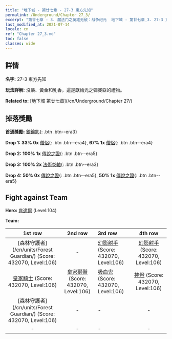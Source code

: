 ```yaml
---
title: "地下城 - 第廿七章 - 27-3 東方先知"
permalink: /Underground/Chapter 27_3/
excerpt: "第廿七章 - 3. 魔法门之英雄无敌：战争纪元  地下城 - 第廿七章_3. 27-3 東方先知"
last_modified_at: 2021-07-14
locale: cn
ref: "Chapter 27_3.md"
toc: false
classes: wide
---
```


## 詳情

 **名字:** 27-3 東方先知

 **玩法詳解:**       沒藥、黃金和乳香，這是獻給光之彌賽亞的禮物。

 **Related to:** [地下城 第廿七章](/cn/Underground/Chapter 27/)

## 掉落獎勵

 **首通獎勵:** [銀鑰匙](/cn/Items/con_693/){: .btn .btn--era3}

 **Drop 1:** **33% 0x** [僧侶](/cn/Items/unt_194/){: .btn .btn--era4}, **67% 1x** [僧侶](/cn/Items/unt_194/){: .btn .btn--era4}

 **Drop 2:** **100% 1x** [傳說之證](/cn/Items/mat_102/){: .btn .btn--era5}

 **Drop 3:** **100% 2x** [法術卷軸](/cn/Items/con_694/){: .btn .btn--era3}

 **Drop 4:** **50% 0x** [傳說之證](/cn/Items/mat_95/){: .btn .btn--era5}, **50% 1x** [傳說之證](/cn/Items/mat_95/){: .btn .btn--era5}


## Fight against Team
 **Hero:** [肯達爾](/cn/heroes/Kendal/) (Level:104)

 **Team:**


  | 1st row | 2nd row | 3rd row | 4th row |
  |:----:|:----:|:----|:----:|
  | [森林守護者](/cn/units/Forest Guardian/) (Score: 432070, Level:106)  | - | [幻影射手](/cn/units/Sharpshooter/) (Score: 432070, Level:106)  | [幻影射手](/cn/units/Sharpshooter/) (Score: 432070, Level:106)  |
  | [皇家騎士](/cn/units/Cavalier/) (Score: 432070, Level:106)  | [皇家獅鷲](/cn/units/Griffin/) (Score: 432070, Level:106)  | [吸血鬼](/cn/units/Vampire/) (Score: 432070, Level:106)  | [神燈](/cn/units/Genie/) (Score: 432070, Level:106)  |
  | [森林守護者](/cn/units/Forest Guardian/) (Score: 432070, Level:106)  | - | - | - |
  | - | - | - | - |


